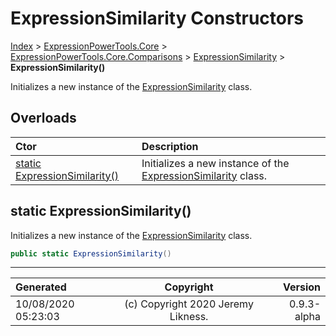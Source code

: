 ﻿# ExpressionSimilarity Constructors

[Index](../index.md) > [ExpressionPowerTools.Core](ExpressionPowerTools.Core.a.md) > [ExpressionPowerTools.Core.Comparisons](ExpressionPowerTools.Core.Comparisons.n.md) > [ExpressionSimilarity](ExpressionPowerTools.Core.Comparisons.ExpressionSimilarity.cs.md) > **ExpressionSimilarity()**

Initializes a new instance of the [ExpressionSimilarity](ExpressionPowerTools.Core.Comparisons.ExpressionSimilarity.cs.md) class.

## Overloads

| Ctor | Description |
| :-- | :-- |
| [static ExpressionSimilarity()](#static-expressionsimilarity) | Initializes a new instance of the [ExpressionSimilarity](ExpressionPowerTools.Core.Comparisons.ExpressionSimilarity.cs.md) class. |

## static ExpressionSimilarity()

Initializes a new instance of the [ExpressionSimilarity](ExpressionPowerTools.Core.Comparisons.ExpressionSimilarity.cs.md) class.

```csharp
public static ExpressionSimilarity()
```



---

| Generated | Copyright | Version |
| :-- | :-: | --: |
| 10/08/2020 05:23:03 | (c) Copyright 2020 Jeremy Likness. | 0.9.3-alpha |
